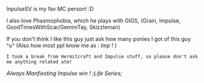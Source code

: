 InpulseSV is my fav MC person! :D

 I also love Phasmophobia, which he plays with GIGS, (Grain, Impulse, GoodTimesWithScar/GeminiTay, Skizzleman)

  If you don't think I like this guy just ask how many ponies I got of this guy ^u^ (Also how most ppl know me as : _Imp_ ! )

    I took a break from Hermitcraft and Impulse stuff, so please don't ask me anything related atm!

 _Always Manfiesting Impulse win ! ;Life Series;_
